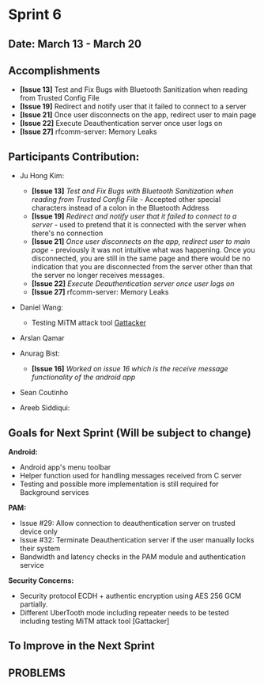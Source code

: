 # Sprint 6

## Date: March 13 - March 20

## Accomplishments
* **[Issue 13]** Test and Fix Bugs with Bluetooth Sanitization when reading from Trusted Config File
* **[Issue 19]** Redirect and notify user that it failed to connect to a server
* **[Issue 21]** Once user disconnects on the app, redirect user to main page
* **[Issue 22]** Execute Deauthentication server once user logs on
* **[Issue 27]** rfcomm-server: Memory Leaks
## Participants Contribution:
* Ju Hong Kim:
    * **[Issue 13]** *Test and Fix Bugs with Bluetooth Sanitization when reading from Trusted Config File* - Accepted other special characters instead of a colon in the Bluetooth Address
    * **[Issue 19]** *Redirect and notify user that it failed to connect to a server* - used to pretend that it is connected with the server when there's no connection
    * **[Issue 21]** *Once user disconnects on the app, redirect user to main page* - previously it was not intuitive what was happening. Once you disconnected, you are still in the same page and there would be no indication that you are disconnected from the server other than that the server no longer receives messages.
    * **[Issue 22]** *Execute Deauthentication server once user logs on*
    * **[Issue 27]** rfcomm-server: Memory Leaks
* Daniel Wang: 
    * Testing MiTM attack tool [Gattacker](https://github.com/securing/gattacker)
* Arslan Qamar
    
* Anurag Bist:
    * **[Issue 16]** *Worked on issue 16 which is the receive message functionality of the android app*
* Sean Coutinho
  
* Areeb Siddiqui:

## Goals for Next Sprint (Will be subject to change)

**Android:**
* Android app's menu toolbar
* Helper function used for handling messages received from C server
* Testing and possible more implementation is still required for Background services
    
 **PAM:**
* Issue #29: Allow connection to deauthentication server on trusted device only
* Issue #32: Terminate Deauthentication server if the user manually locks their system
* Bandwidth and latency checks in the PAM module and authentication service
    
 **Security Concerns:**
 * Security protocol ECDH + authentic encryption using AES 256 GCM partially.
 * Different UberTooth mode including repeater needs to be tested including testing MiTM attack tool [Gattacker]
 
## To Improve in the Next Sprint
 
## PROBLEMS
   
